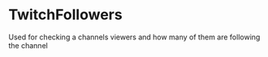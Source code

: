 # TwitchFollowers
Used for checking a channels viewers and how many of them are following the channel
